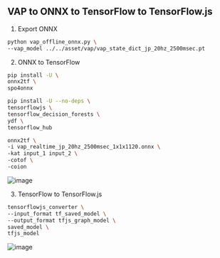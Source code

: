 ## VAP to ONNX to TensorFlow to TensorFlow.js

1. Export ONNX

```bash
python vap_offline_onnx.py \
--vap_model ../../asset/vap/vap_state_dict_jp_20hz_2500msec.pt
```

2. ONNX to TensorFlow

```bash
pip install -U \
onnx2tf \
spo4onnx

pip install -U --no-deps \
tensorflowjs \
tensorflow_decision_forests \
ydf \
tensorflow_hub

onnx2tf \
-i vap_realtime_jp_20hz_2500msec_1x1x1120.onnx \
-kat input_1 input_2 \
-cotof \
-coion
```
![image](https://github.com/user-attachments/assets/b634971b-5bf0-4b1f-8a65-c4194148fdc1)


3. TensorFlow to TensorFlow.js

```bash
tensorflowjs_converter \
--input_format tf_saved_model \
--output_format tfjs_graph_model \
saved_model \
tfjs_model
```
![image](https://github.com/user-attachments/assets/4a009bde-3464-4dd6-a5de-8da3099d6f71)
